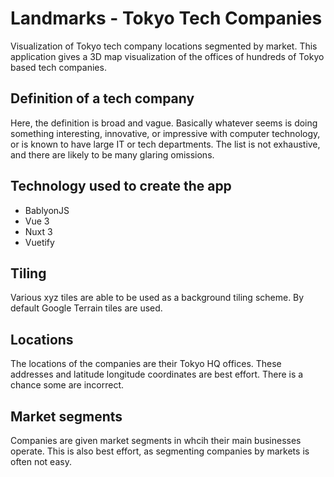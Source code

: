 # Landmarks - Tokyo Tech Companies

Visualization of Tokyo tech company locations segmented by market. This application gives a 3D map visualization of the offices of hundreds of Tokyo based tech companies.

## Definition of a tech company

Here, the definition is broad and vague. Basically whatever seems is doing something interesting, innovative, or impressive with computer technology, or is known to have large IT or tech departments. The list is not exhaustive, and there are likely to be many glaring omissions.

## Technology used to create the app

- BablyonJS
- Vue 3
- Nuxt 3
- Vuetify

## Tiling

Various xyz tiles are able to be used as a background tiling scheme. By default Google Terrain tiles are used.

## Locations

The locations of the companies are their Tokyo HQ offices. These addresses and latitude longitude coordinates are best effort. There is a chance some are incorrect.

## Market segments

Companies are given market segments in whcih their main businesses operate. This is also best effort, as segmenting companies by markets is often not easy.
